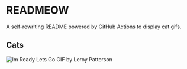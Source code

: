 # READMEOW

A self-rewriting README powered by GitHub Actions to display cat gifs.

## Cats

![Im Ready Lets Go GIF by Leroy Patterson](https://media4.giphy.com/media/CjmvTCZf2U3p09Cn0h/200.gif?cid=9acd02daj9xqujkc3klmtnrtaerww0psvyfvr9lleoejfj50&ep=v1_gifs_search&rid=200.gif&ct=g)
